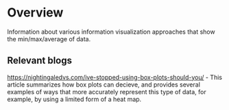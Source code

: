 # Overview

Information about various information visualization approaches that show the min/max/average of data.

## Relevant blogs

https://nightingaledvs.com/ive-stopped-using-box-plots-should-you/ - This article summarizes how box plots can decieve, and provides several examples of ways that more accurately represent this type of data, for example, by using a limited form of a heat map.
